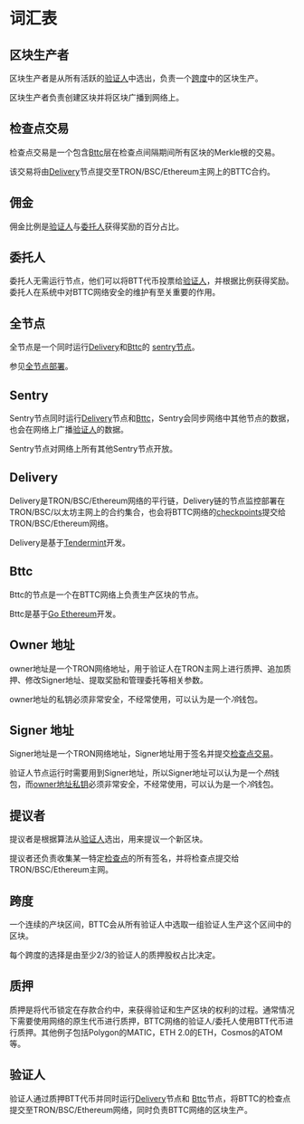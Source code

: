 # 词汇表

## 区块生产者

区块生产者是从所有活跃的[验证人](#validator)中选出，负责一个[跨度](#span)中的区块生产。

区块生产者负责创建区块并将区块广播到网络上。


## 检查点交易

检查点交易是一个包含[Bttc](#bttc)层在检查点间隔期间所有区块的Merkle根的交易。

该交易将由[Delivery](#delivery)节点提交至TRON/BSC/Ethereum主网上的BTTC合约。

## 佣金

佣金比例是[验证人](#validator)与[委托人](#delegator)获得奖励的百分占比。

## 委托人

委托人无需运行节点，他们可以将BTT代币投票给[验证人](#validator)，并根据比例获得奖励。委托人在系统中对BTTC网络安全的维护有至关重要的作用。

## 全节点

全节点是一个同时运行[Delivery](#Delivery)和[Bttc](#bttc)的 [sentry节点](#sentry)。

参见[全节点部署](/docs/node/build-fullnode)。

## Sentry

Sentry节点同时运行[Delivery](#delivery)节点和[Bttc](#bttc)，Sentry会同步网络中其他节点的数据， 也会在网络上广播[验证人](#validator)的数据。

Sentry节点对网络上所有其他Sentry节点开放。


## Delivery

Delivery是TRON/BSC/Ethereum网络的平行链，Delivery链的节点监控部署在TRON/BSC/以太坊主网上的合约集合，也会将BTTC网络的[checkpoints](#checkpoint-transaction)提交给TRON/BSC/Ethereum网络。

Delivery是基于[Tendermint](https://tendermint.com/)开发。

## Bttc
Bttc的节点是一个在BTTC网络上负责生产区块的节点。

Bttc是基于[Go Ethereum](https://geth.ethereum.org/)开发。

## Owner 地址

owner地址是一个TRON网络地址，用于验证人在TRON主网上进行质押、追加质押、修改Signer地址、提取奖励和管理委托等相关参数。

owner地址的私钥必须非常安全，不经常使用，可以认为是一个*冷*钱包。

## Signer 地址

Signer地址是一个TRON网络地址，Signer地址用于签名并提交[检查点交易](#checkpoint-transaction)。

验证人节点运行时需要用到Signer地址，所以Signer地址可以认为是一个*热*钱包，而[owner地址私钥](#owner-address)必须非常安全，不经常使用，可以认为是一个*冷*钱包。


## 提议者

提议者是根据算法从[验证人](#validator)选出，用来提议一个新区块。

提议者还负责收集某一特定[检查点](#checkpoint-transaction)的所有签名，并将检查点提交给TRON/BSC/Ethereum主网。


## 跨度
一个连续的产块区间，BTTC会从所有验证人中选取一组验证人生产这个区间中的区块。

每个跨度的选择是由至少2/3的验证人的质押股权占比决定。


## 质押

质押是将代币锁定在存款合约中，来获得验证和生产区块的权利的过程。通常情况下需要使用网络的原生代币进行质押，BTTC网络的验证人/委托人使用BTT代币进行质押。其他例子包括Polygon的MATIC，ETH 2.0的ETH，Cosmos的ATOM等。


## 验证人

验证人通过质押BTT代币并同时运行[Delivery](#delivery)节点和 [Bttc](#bttc)节点，将BTTC的检查点提交至TRON/BSC/Ethereum网络，同时负责BTTC网络的区块生产。
